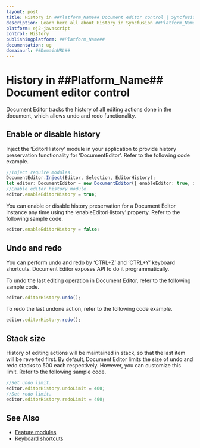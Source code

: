 ```yaml
---
layout: post
title: History in ##Platform_Name## Document editor control | Syncfusion
description: Learn here all about History in Syncfusion ##Platform_Name## Document editor control of Syncfusion Essential JS 2 and more.
platform: ej2-javascript
control: History 
publishingplatform: ##Platform_Name##
documentation: ug
domainurl: ##DomainURL##
---
```


# History in ##Platform_Name## Document editor control

Document Editor tracks the history of all editing actions done in the document, which allows undo and redo functionality.

## Enable or disable history

Inject the ‘EditorHistory’ module in your application to provide history preservation functionality for ‘DocumentEditor’. Refer to the following code example.

```ts
//Inject require modules.
DocumentEditor.Inject(Editor, Selection, EditorHistory);
let editor: DocumentEditor = new DocumentEditor({ enableEditor: true, isReadOnly: false });
//Enable editor history module.
editor.enableEditorHistory = true;
```

You can enable or disable history preservation for a Document Editor instance any time using the ‘enableEditorHistory’ property. Refer to the following sample code.

```ts
editor.enableEditorHistory = false;
```

## Undo and redo

You can perform undo and redo by ‘CTRL+Z’ and ‘CTRL+Y’ keyboard shortcuts. Document Editor exposes API to do it programmatically.

To undo the last editing operation in Document Editor, refer to the following sample code.

```ts
editor.editorHistory.undo();
```

To redo the last undone action, refer to the following code example.

```ts
editor.editorHistory.redo();
```

## Stack size

History of editing actions will be maintained in stack, so that the last item will be reverted first. By default, Document Editor limits the size of undo and redo stacks to 500 each respectively. However, you can customize this limit. Refer to the following sample code.

```ts
//Set undo limit.
editor.editorHistory.undoLimit = 400;
//Set redo limit.
editor.editorHistory.redoLimit = 400;
```

## See Also

* [Feature modules](../document-editor/feature-module/)
* [Keyboard shortcuts](../document-editor/keyboard-shortcut/)